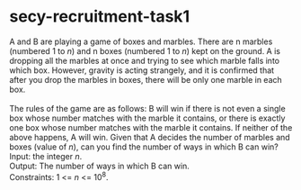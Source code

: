 # secy-recruitment-task1

A and B are playing a game of boxes and marbles. There are n marbles (numbered $1$ to $n$) and n boxes (numbered $1$ to $n$) kept on the ground. A is dropping all the marbles at once and trying to see which marble falls into which box. However, gravity is acting strangely, and it is confirmed that after you drop the marbles in boxes, there will be only one marble in each box.<br>  
The rules of the game are as follows: B will win if there is not even a single box whose number matches with the marble it contains, or there is exactly one box whose number matches with the marble it contains. If neither of the above happens, A will win.
Given that A decides the number of marbles and boxes (value of $n$), can you find the number of ways in which B can win?<br>
Input: the integer $n$.<br>
Output: The number of ways in which B can win.<br>
Constraints: $1$ <= $n$ <= $10^8$.


